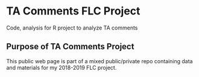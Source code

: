 # TA Comments FLC Project
Code, analysis for R project to analyze TA comments

## Purpose of TA Comments Project
This public web page is part of a mixed public/private repo containing data and materials for my 2018-2019 FLC project.
